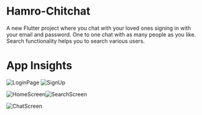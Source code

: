 # Hamro-Chitchat
A new Flutter project where you chat with your loved ones signing in with your email and password. One to one chat with as many people as you like. Search functionality helps you to search various users.



# App Insights

![LoginPage](https://user-images.githubusercontent.com/59020885/121798710-8f120800-cc47-11eb-932d-15442e808c01.PNG) ![SignUp](https://user-images.githubusercontent.com/59020885/121798718-96391600-cc47-11eb-8d1d-c65e500039f3.PNG)


![HomeScreen](https://user-images.githubusercontent.com/59020885/121798726-9cc78d80-cc47-11eb-8247-358105c55921.PNG)![SearchScreen](https://user-images.githubusercontent.com/59020885/121798727-9fc27e00-cc47-11eb-8146-efe038fc433f.PNG)


![ChatScreen](https://user-images.githubusercontent.com/59020885/121798729-a18c4180-cc47-11eb-8209-8f7f738232d0.PNG)




